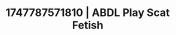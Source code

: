 ---
categories:
- Babysitter scenario
- Shibari art
- Virtual reality
- Respectful sex
- Erotic duality
image: /assets/images/1747787571810.jpeg
layout: post
seo:
  description: Featured content with high-quality Scat Fetish, ABDL Play. HD images
    available.
  keywords: Scat Fetish, ABDL Play
  og_image: /assets/images/1747787571810.jpeg
  schema_type: VisualArtwork
tags:
- ABDL Play
- '#1747787571810'
- Scat Fetish
title: 1747787571810 | ABDL Play Scat Fetish
---